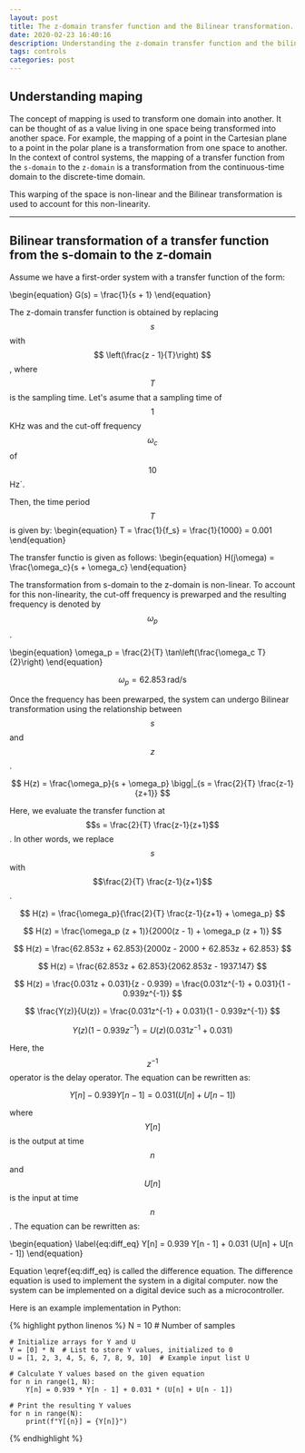```yaml
---
layout: post
title: The z-domain transfer function and the Bilinear transformation.
date: 2020-02-23 16:40:16
description: Understanding the z-domain transfer function and the bilinear transformation.
tags: controls
categories: post
---
```


## Understanding maping

The concept of mapping is used to transform one domain into another. It can be thought of as a value living in one space being transformed into another space. For example, the mapping of a point in the Cartesian plane to a point in the polar plane is a transformation from one space to another. In the context of control systems, the mapping of a transfer function from the `s-domain` to the `z-domain` is a transformation from the continuous-time domain to the discrete-time domain.

This warping of the space is non-linear and the Bilinear transformation is used to account for this non-linearity.

---
## Bilinear transformation of a transfer function from the s-domain to the z-domain

Assume we have a first-order system with a transfer function of the form:

\begin{equation}
    G(s) = \frac{1}{s + 1}
\end{equation}

The z-domain transfer function is obtained by replacing $$s$$ with $$ \left(\frac{z - 1}{T}\right) $$, where $$T$$ is the sampling time. Let's asume that a sampling time of $$1$$ KHz was and the cut-off frequency $$\omega_c$$ of $$10$$ Hz`.

Then, the time period $$T$$ is given by:
\begin{equation}
    T = \frac{1}{f_s} = \frac{1}{1000} = 0.001
\end{equation}

The transfer functio is given as follows:
\begin{equation}
    H(j\omega) = \frac{\omega_c}{s + \omega_c}
\end{equation}

The transformation from s-domain to the z-domain is non-linear. To account for this non-linearity, the cut-off frequency is prewarped and the resulting frequency is denoted by $$\omega_p$$.

\begin{equation}
    \omega_p = \frac{2}{T} \tan\left(\frac{\omega_c T}{2}\right)
\end{equation}

$$
    \omega_p = 62.853\, \text{rad/s}
$$

Once the frequency has been prewarped, the system can undergo Bilinear transformation using the relationship between $$s$$ and $$z$$.

$$
H(z) = \frac{\omega_p}{s + \omega_p} \bigg|_{s = \frac{2}{T} \frac{z-1}{z+1}}
$$

Here, we evaluate the transfer function at $$s = \frac{2}{T} \frac{z-1}{z+1}$$. In other words, we replace $$s$$ with $$\frac{2}{T} \frac{z-1}{z+1}$$.

$$
H(z) = \frac{\omega_p}{\frac{2}{T} \frac{z-1}{z+1} + \omega_p}
$$

$$
H(z) = \frac{\omega_p (z + 1)}{2000(z - 1) + \omega_p (z + 1)}
$$

$$
H(z) = \frac{62.853z + 62.853}{2000z - 2000 + 62.853z + 62.853}
$$

$$
H(z) = \frac{62.853z + 62.853}{2062.853z - 1937.147}
$$

$$
H(z) = \frac{0.031z + 0.031}{z - 0.939} = \frac{0.031z^{-1} + 0.031}{1 - 0.939z^{-1}}
$$

$$
\frac{Y(z)}{U(z)} = \frac{0.031z^{-1} + 0.031}{1 - 0.939z^{-1}}
$$

$$
Y(z)(1 - 0.939z^{-1}) = U(z)(0.031z^{-1} + 0.031)
$$

Here, the $$z^{-1}$$ operator is the delay operator. The equation can be rewritten as:

$$
Y[n] - 0.939 Y[n - 1] = 0.031 (U[n] + U[n - 1])
$$

where $$Y[n]$$ is the output at time $$n$$ and $$U[n]$$ is the input at time $$n$$. The equation can be rewritten as:

\begin{equation}
    \label{eq:diff_eq}
    Y[n] = 0.939 Y[n - 1] + 0.031 (U[n] + U[n - 1])
\end{equation}

Equation \eqref{eq:diff_eq} is called the difference equation. The difference equation is used to implement the system in a digital computer. now the system can be implemented on a digital device such as a microcontroller.

Here is an example implementation in Python:

{% highlight python linenos %}
    N = 10  # Number of samples

    # Initialize arrays for Y and U
    Y = [0] * N  # List to store Y values, initialized to 0
    U = [1, 2, 3, 4, 5, 6, 7, 8, 9, 10]  # Example input list U

    # Calculate Y values based on the given equation
    for n in range(1, N):
        Y[n] = 0.939 * Y[n - 1] + 0.031 * (U[n] + U[n - 1])

    # Print the resulting Y values
    for n in range(N):
        print(f"Y[{n}] = {Y[n]}")

{% endhighlight %}